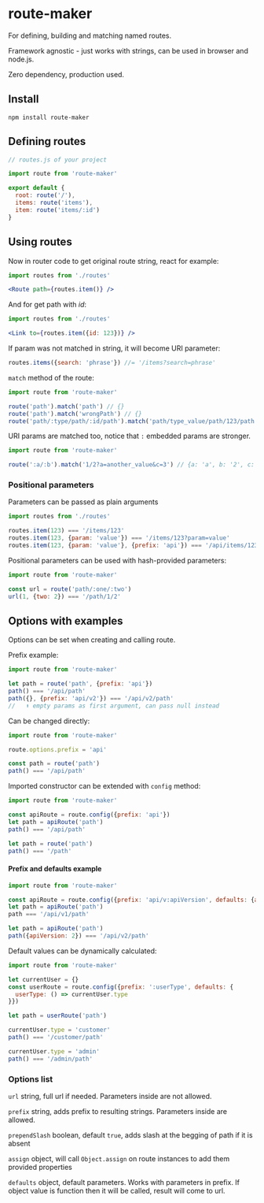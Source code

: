 # route-maker

For defining, building and matching named routes.

Framework agnostic - just works with strings, can be used in browser and node.js.

Zero dependency, production used.

## Install
`npm install route-maker`

## Defining routes
```javascript
// routes.js of your project

import route from 'route-maker'

export default {
  root: route('/'),
  items: route('items'),
  item: route('items/:id')
}
```

## Using routes

Now in router code to get original route string, react for example:

```jsx
import routes from './routes'

<Route path={routes.item()} />
```

And for get path with *id*:

```jsx
import routes from './routes'

<Link to={routes.item({id: 123})} />
```

If param was not matched in string, it will become URI parameter:

```javascript
routes.items({search: 'phrase'}) //= '/items?search=phrase'
```

`match` method of the route:
```javascript
import route from 'route-maker'

route('path').match('path') // {}
route('path').match('wrongPath') // {}
route('path/:type/path/:id/path').match('path/type_value/path/123/path') // {type: 'type_value', b: '123'}
```

URI params are matched too, notice that `:` embedded params are stronger.
```js
import route from 'route-maker'

route(':a/:b').match('1/2?a=another_value&c=3') // {a: 'a', b: '2', c: '3'}
```

### Positional parameters

Parameters can be passed as plain arguments

```javascript
import routes from './routes'

routes.item(123) === '/items/123'
routes.item(123, {param: 'value'}) === '/items/123?param=value'
routes.item(123, {param: 'value'}, {prefix: 'api'}) === '/api/items/123?param=value'
```

Positional parameters can be used with hash-provided parameters:

```javascript
import route from 'route-maker'

const url = route('path/:one/:two')
url(1, {two: 2}) === '/path/1/2'
```

## Options with examples

Options can be set when creating and calling route.

Prefix example:
```javascript
import route from 'route-maker'

let path = route('path', {prefix: 'api'})
path() === '/api/path'
path({}, {prefix: 'api/v2'}) === '/api/v2/path'
//   ⬆ empty params as first argument, can pass null instead
```

Can be changed directly:

```javascript
import route from 'route-maker'

route.options.prefix = 'api'

const path = route('path')
path() === '/api/path'
```

Imported constructor can be extended with `config` method:

```javascript
import route from 'route-maker'

const apiRoute = route.config({prefix: 'api'})
let path = apiRoute('path')
path() === '/api/path'

let path = route('path')
path() === '/path'
```

#### Prefix and defaults example

```javascript
import route from 'route-maker'

const apiRoute = route.config({prefix: 'api/v:apiVersion', defaults: {apiVersion: 1}})
let path = apiRoute('path')
path === '/api/v1/path'

let path = apiRoute('path')
path({apiVersion: 2}) === '/api/v2/path'
```

Default values can be dynamically calculated:

```javascript
import route from 'route-maker'

let currentUser = {}
const userRoute = route.config({prefix: ':userType', defaults: {
  userType: () => currentUser.type
}})

let path = userRoute('path')

currentUser.type = 'customer'
path() === '/customer/path'

currentUser.type = 'admin'
path() === '/admin/path'
```

### Options list

`url` string, full url if needed. Parameters inside are not allowed.

`prefix` string, adds prefix to resulting strings. Parameters inside are allowed.

`prependSlash` boolean, default `true`, adds slash at the begging of path if it is absent

`assign` object, will call `Object.assign` on route instances to add them provided properties

`defaults` object, default parameters. Works with parameters in prefix. If object value is function then it will be called, result will come to url.
